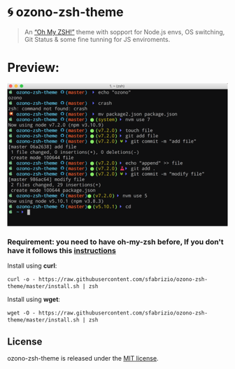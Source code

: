 
# 🌀  ozono-zsh-theme

> An [“Oh My ZSH!”](http://ohmyz.sh/) theme with sopport for Node.js envs, OS switching, Git Status & some fine tunning for JS enviroments.

# Preview:

![ozono](./preview.png)


### **Requirement:** you need to have oh-my-zsh before, If you don't have it follows this [instructions](https://github.com/robbyrussell/oh-my-zsh/#basic-installation)

Install using **curl**:

```
curl -o - https://raw.githubusercontent.com/sfabrizio/ozono-zsh-theme/master/install.sh | zsh
```

Install using **wget**:

```
wget -O - https://raw.githubusercontent.com/sfabrizio/ozono-zsh-theme/master/install.sh | zsh
```

## License

ozono-zsh-theme is released under the [MIT license](LICENSE.md).
